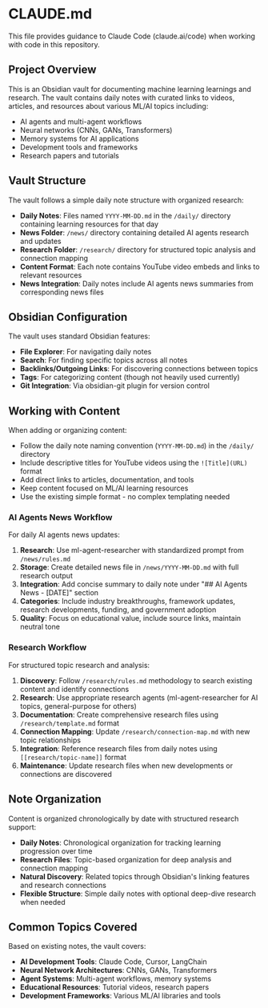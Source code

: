# CLAUDE.md

This file provides guidance to Claude Code (claude.ai/code) when working with code in this repository.

## Project Overview

This is an Obsidian vault for documenting machine learning learnings and research. The vault contains daily notes with curated links to videos, articles, and resources about various ML/AI topics including:

- AI agents and multi-agent workflows
- Neural networks (CNNs, GANs, Transformers)
- Memory systems for AI applications
- Development tools and frameworks
- Research papers and tutorials

## Vault Structure

The vault follows a simple daily note structure with organized research:
- **Daily Notes**: Files named `YYYY-MM-DD.md` in the `/daily/` directory containing learning resources for that day
- **News Folder**: `/news/` directory containing detailed AI agents research and updates
- **Research Folder**: `/research/` directory for structured topic analysis and connection mapping
- **Content Format**: Each note contains YouTube video embeds and links to relevant resources
- **News Integration**: Daily notes include AI agents news summaries from corresponding news files

## Obsidian Configuration

The vault uses standard Obsidian features:
- **File Explorer**: For navigating daily notes
- **Search**: For finding specific topics across all notes
- **Backlinks/Outgoing Links**: For discovering connections between topics
- **Tags**: For categorizing content (though not heavily used currently)
- **Git Integration**: Via obsidian-git plugin for version control

## Working with Content

When adding or organizing content:
- Follow the daily note naming convention (`YYYY-MM-DD.md`) in the `/daily/` directory
- Include descriptive titles for YouTube videos using the `![Title](URL)` format
- Add direct links to articles, documentation, and tools
- Keep content focused on ML/AI learning resources
- Use the existing simple format - no complex templating needed

### AI Agents News Workflow

For daily AI agents news updates:
1. **Research**: Use ml-agent-researcher with standardized prompt from `/news/rules.md`
2. **Storage**: Create detailed news file in `/news/YYYY-MM-DD.md` with full research output
3. **Integration**: Add concise summary to daily note under "## AI Agents News - [DATE]" section
4. **Categories**: Include industry breakthroughs, framework updates, research developments, funding, and government adoption
5. **Quality**: Focus on educational value, include source links, maintain neutral tone

### Research Workflow

For structured topic research and analysis:
1. **Discovery**: Follow `/research/rules.md` methodology to search existing content and identify connections
2. **Research**: Use appropriate research agents (ml-agent-researcher for AI topics, general-purpose for others)
3. **Documentation**: Create comprehensive research files using `/research/template.md` format
4. **Connection Mapping**: Update `/research/connection-map.md` with new topic relationships
5. **Integration**: Reference research files from daily notes using `[[research/topic-name]]` format
6. **Maintenance**: Update research files when new developments or connections are discovered

## Note Organization

Content is organized chronologically by date with structured research support:
- **Daily Notes**: Chronological organization for tracking learning progression over time
- **Research Files**: Topic-based organization for deep analysis and connection mapping
- **Natural Discovery**: Related topics through Obsidian's linking features and research connections
- **Flexible Structure**: Simple daily notes with optional deep-dive research when needed

## Common Topics Covered

Based on existing notes, the vault covers:
- **AI Development Tools**: Claude Code, Cursor, LangChain
- **Neural Network Architectures**: CNNs, GANs, Transformers
- **Agent Systems**: Multi-agent workflows, memory systems
- **Educational Resources**: Tutorial videos, research papers
- **Development Frameworks**: Various ML/AI libraries and tools
